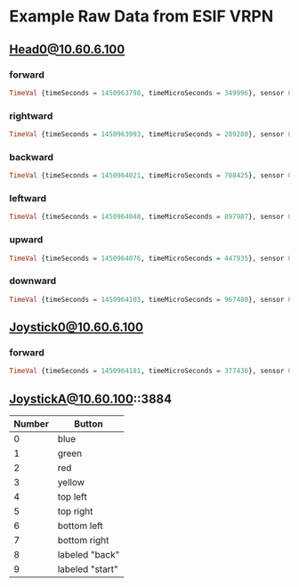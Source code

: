 # Example Raw Data from ESIF VRPN

## Head0@10.60.6.100

### forward

```haskell
TimeVal {timeSeconds = 1450963798, timeMicroSeconds = 349996}, sensor 0, position (-0.7276576140060989,1.6050421293308919,0.49263344654361707), orientation (2.1560003775280587e-2,5.818421851638702e-3,-0.20651903678910544,0.97818771186724)
```

### rightward

```haskell
TimeVal {timeSeconds = 1450963993, timeMicroSeconds = 289280}, sensor 0, position (-0.23845182976711315,1.1139709944724554,6.206716805036759e-2), orientation (3.0392332900777846e-2,-2.378747690747173e-2,-0.6611817053509726,0.7492324169124055)
```

### backward

```haskell
TimeVal {timeSeconds = 1450964021, timeMicroSeconds = 708425}, sensor 0, position (-0.2277366290035245,1.214954450953674,5.9576219558176706e-2), orientation (-9.232265274158981e-4,4.065807130300629e-2,0.9985413585462792,-3.551371795869624e-2)
```

### leftward

```haskell
TimeVal {timeSeconds = 1450964048, timeMicroSeconds = 897987}, sensor 0, position (-0.13179630206321963,1.1544443306949248,5.903306425748766e-2), orientation (2.1608028256379315e-2,1.8883372868291354e-2,0.7276380622034045,0.6853607530176082)
```

### upward

```haskell
TimeVal {timeSeconds = 1450964076, timeMicroSeconds = 447935}, sensor 0, position (-0.1587226255160032,1.3127649153693788,0.68805446257021), orientation (-0.614121340280043,2.200077174473879e-2,1.5505550463256149e-2,0.78875251084235)
```

### downward

```haskell
TimeVal {timeSeconds = 1450964103, timeMicroSeconds = 967480}, sensor 0, position (-0.19669796138873794,1.0045639409429912,0.7533887660733709), orientation (0.7746496492656971,-3.361413481273729e-2,1.0599886340094983e-2,0.6314076759455025)
```

## Joystick0@10.60.6.100

### forward

```haskell
TimeVal {timeSeconds = 1450964181, timeMicroSeconds = 377436}, sensor 0, position (-6.1667598945771535e-2,1.0923112627107934,0.5830917208107657), orientation (0.17840660170825856,8.1604644986667e-2,-1.1468272653264165e-2,0.9804999975042638)
```

## JoystickA@10.60.100::3884

| Number | Button          |
|--------|-----------------|
| 0      | blue            |
| 1      | green           |
| 2      | red             |
| 3      | yellow          |
| 4      | top left        |
| 5      | top right       |
| 6      | bottom left     |
| 7      | bottom right    |
| 8      | labeled "back"  |
| 9      | labeled "start" |

